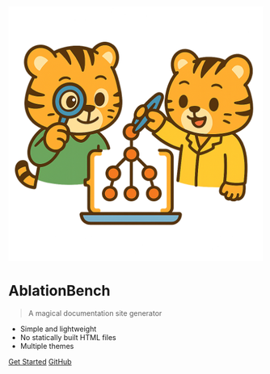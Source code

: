 <!-- markdownlint-disable first-line-h1 -->

![logo](_media/icon.png)

# AblationBench

> A magical documentation site generator

- Simple and lightweight
- No statically built HTML files
- Multiple themes

[Get Started](#docsify)
[GitHub](https://github.com/docsifyjs/docsify/)

<!-- ![color](#f0f0f0) -->
<!-- ![](/_media/icon.png) -->
